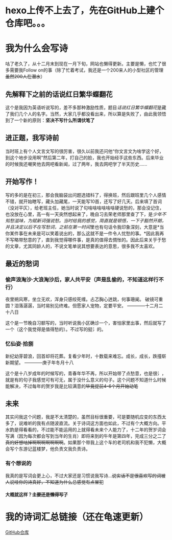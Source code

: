 # hexo上传不上去了，先在GitHub上建个仓库吧。。。
# 我为什么会写诗

咕了老久了，从十二月末到现在一月下旬，网站也懒得更新。主要是懒，也忙了很多需要我Follow on的事（除了忙着考试，我还是一个200来人的小型社区的管理~~虽然200人在潜水~~）

## 先解释下之前的话说红日繁华蝶翻花
这个是我因为英语听说写的，差不多那种激励性质，题目*话说红日繁华蝶翻花*是藏了我们几个人的名字。当然，大家几乎都没看出来，所以算是失败了，由此我领悟到了一个新的原则：**坚决不写什么所谓伏笔了**

## 进正题，我写诗前
当时班上有个人文言文写的很厉害，很久以前我还问他“你文言文为啥学这个好，到这个地步没用啊”然后第二年，打自己的脸，我也开始经手这些东西。后来毕业的时候我还嘲笑他去网吧看新闻，过了两年，我去网吧学了半天历史......

## 开始写作！
写的多的是在初三，那会我脑袋出问题选错科了，得换班，然后跟班里几个人感情不错，就开始瞎写，藏头加藏尾，一天能写10首，还写了好几天。后来填了首词（没对平仄），给老班主任，她当时说了句啥啥啥啥啥啥硬说愁的，那会没记住，也没放在心里，高一有一天突然想起来了，晚自习去荣老师那里查了下，是*少年不知愁滋味，为赋新词强说愁。*当时给我的感觉，简直就是顿悟，一下子豁然开朗，并且决定以后不在写愁词，之前在*第一时间*里也有句话令我印象深刻，大意是*当你某件事在未来是可以笑着说出的，那么这就不是一件令人忧愁的事。*因此我再不写略带愁意的了，直到我觉得哪件事，是真的值得去惆怅的。因此后来关乎于愁的文章，尤其同龄人的，不说文笔单说其想要表达的意思，很多我不太喜欢。

## 最近的愁词

### 偷声浪淘沙·大浪淘沙后，家人共平安（声是乱偷的，不知道这样行不行）
夜里朔风寒，坐立无欢，浑身只感绞死缠。忐忑胸心迸跳，何事珊阑。
破镜可重圆？泪落潺潺，当时易别见终难。但愿家人宠物，定要平安。
                                                        ————十二月二十八日

这个是一节晚自习额写的，当时听说我小区确诊一个，害怕家里出事，然后就写了一个（这个我觉得是值得愁的）。不过写的挺氵的。


### 忆仙姿·拾捌
新纪幼芽碧浪，回首却将花葬。复看少年时，十数载来难忘。成长，成长，跌撞崭新期望。
                                                         ————庚子年冬月十八
                                                  
这个是十八岁成年的时候写的，青春年华不再，所以开始带了点愁意，也是很氵，就是有的句子我感觉可有可无，属于没什么意义的句子。这个问题不知道什么时候能解决，不过每年的贺岁我是比较满意的~~毕竟提前4-6个月开始动笔~~

## 未来
其实问我这个问题，我是不太清楚的，虽然目标很重要，可是要随机应变的东西太多了，说难听的我有点随波直流。关于诗词这方面也如此，不过有个大概方向。平水韵是得看看的，不过能不能运用的上就得看未来个人能力了，十二年的贺岁词会写满（因为每次都会写到当年的生肖）即将来到的牛年是第四年，完成三分之二了~~真的好想咕掉啊啊啊啊啊啊啊~~。如果那个带我上这个车的老司机和我不犯懒，大概会写个东游记蓝楼梦，他负责文我负责诗。

### 有个想说的
我真的是写词会更上心，不过大家还是习惯说我写诗...~~说实话不是很喜欢写的词被人说哇你的诗真好，不知道为什么总感觉有点冒犯~~

#### 大概就这样？~~主要还是懒得写了~~

# 我的诗词汇总链接（还在龟速更新）
[GitHub仓库](https://github.com/FloatCloudSL/FloatCloud_MyPoetry)
